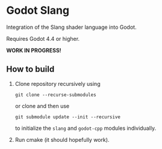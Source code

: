 # Godot Slang

Integration of the Slang shader language into Godot.

Requires Godot 4.4 or higher.

**WORK IN PROGRESS!**

## How to build

1. Clone repository recursively using
    ```
    git clone --recurse-submodules
    ```
    or clone and then use
    ```
    git submodule update --init --recursive
    ```
    to initialize the `slang` and `godot-cpp` modules individually.

2. Run cmake (it should hopefully work).

